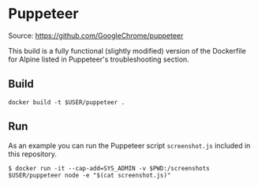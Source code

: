 # Puppeteer
Source: https://github.com/GoogleChrome/puppeteer

This build is a fully functional (slightly modified) version of the Dockerfile for Alpine listed in Puppeteer's troubleshooting section.

## Build
```
docker build -t $USER/puppeteer .
```

## Run
As an example you can run the Puppeteer script `screenshot.js` included in this repository.
```
$ docker run -it --cap-add=SYS_ADMIN -v $PWD:/screenshots $USER/puppeteer node -e "$(cat screenshot.js)"
```
